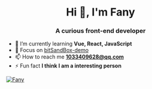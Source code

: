 

<h1 align="center">Hi 👋, I'm Fany</h1>
<h3 align="center">A curious front-end developer</h3>

- 🌱 I’m currently learning **Vue, React, JavaScript**
- 📝 Focus on [bitSandBox-demo](https://f-one-1.github.io/bitSandBox/)
- 📫 How to reach me **1033409628@qq.com**
- ⚡ Fun fact **I think I am a interesting person**



[![Fany](https://github-readme-stats.vercel.app/api/top-langs/?username=F-one-1&layout=compact&hide=scss,css,html)](https://github.com/anuraghazra/github-readme-stats)
